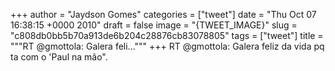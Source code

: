 
+++
author = "Jaydson Gomes"
categories = ["tweet"]
date = "Thu Oct 07 16:38:15 +0000 2010"
draft = false
image = "{TWEET_IMAGE}"
slug = "c808db0bb5b70a913de6b204c28876cb83078805"
tags = ["tweet"]
title = """RT @gmottola: Galera feli..."""
+++
RT @gmottola: Galera feliz da vida pq ta com o 'Paul na mão".
